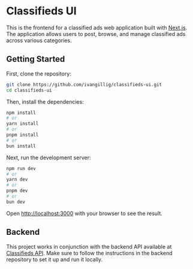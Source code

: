 # Classifieds UI

This is the frontend for a classified ads web application built with [Next.js](https://nextjs.org/). The application allows users to post, browse, and manage classified ads across various categories.

## Getting Started

First, clone the repository:

```bash
git clone https://github.com/ivangillig/classifieds-ui.git
cd classifieds-ui
```

Then, install the dependencies:

```bash
npm install
# or
yarn install
# or
pnpm install
# or
bun install
```

Next, run the development server:

```bash
npm run dev
# or
yarn dev
# or
pnpm dev
# or
bun dev
```

Open [http://localhost:3000](http://localhost:3000) with your browser to see the result.

## Backend

This project works in conjunction with the backend API available at [Classifieds API](https://github.com/ivangillig/classifieds-api). Make sure to follow the instructions in the backend repository to set it up and run it locally.



